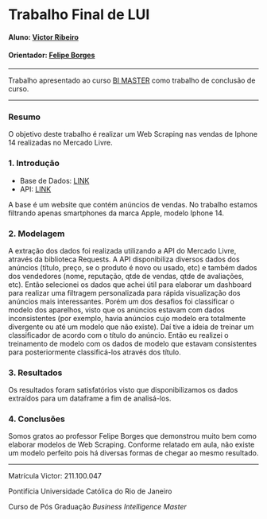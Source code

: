<!-- antes de enviar a versão final, solicitamos que todos os comentários, colocados para orientação ao aluno, sejam removidos do arquivo -->
# Trabalho Final de LUI

#### Aluno: [Victor Ribeiro](https://github.com/victorgrrtj)
#### Orientador: [Felipe Borges](https://github.com/link_do_github)

---

Trabalho apresentado ao curso [BI MASTER](https://ica.puc-rio.ai/bi-master) como trabalho de conclusão de curso.

---

### Resumo

<!-- trocar o texto abaixo pelo resumo do trabalho, em português -->

O objetivo deste trabalho é realizar um Web Scraping nas vendas de Iphone 14 realizadas no Mercado Livre.

### 1. Introdução

- Base de Dados: [LINK](https://lista.mercadolivre.com.br/iphone-14#D[A:iphone%2014])
- API: [LINK](https://api.mercadolibre.com/sites/MLB/search?q=Iphone%2014&offset=0)

A base é um website que contém anúncios de vendas. No trabalho estamos filtrando apenas smartphones da marca Apple, modelo Iphone 14.

### 2. Modelagem

A extração dos dados foi realizada utilizando a API do Mercado Livre, através da biblioteca Requests. A API disponibiliza diversos dados dos anúncios (título, preço, se o produto é novo ou usado, etc) e também dados dos vendedores (nome, reputação, qtde de vendas, qtde de avaliações, etc). Então selecionei os dados que achei útil para elaborar um dashboard para realizar uma filtragem personalizada para rápida visualização dos anúncios mais interessantes. Porém um dos desafios foi classificar o modelo dos aparelhos, visto que os anúncios estavam com dados inconsistentes (por exemplo, havia anúncios cujo modelo era totalmente divergente ou até um modelo que não existe). Daí tive a ideia de treinar um classificador de acordo com o título do anúncio. Então eu realizei o treinamento de modelo com os dados de modelo que estavam consistentes para posteriormente classificá-los através dos título.

### 3. Resultados

Os resultados foram satisfatórios visto que disponibilizamos os dados extraídos para um dataframe a fim de analisá-los.

### 4. Conclusões

Somos gratos ao professor Felipe Borges que demonstrou muito bem como elaborar modelos de Web Scraping. Conforme relatado em aula, não existe um modelo perfeito pois há diversas formas de chegar ao mesmo resultado.

---

Matrícula Victor: 211.100.047

Pontifícia Universidade Católica do Rio de Janeiro

Curso de Pós Graduação *Business Intelligence Master*
